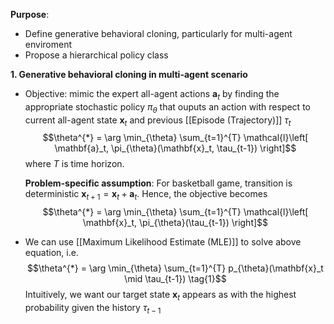 **Purpose**:
- Define generative behavioral cloning, particularly for multi-agent enviroment
- Propose a hierarchical policy class

**1. Generative behavioral cloning in multi-agent scenario**
- Objective: mimic the expert all-agent actions $\mathbf{a}_t$ by finding the appropriate stochastic policy  $\pi_{\theta}$ that ouputs an action with respect to current all-agent state $\mathbf{x}_t$ and previous [[Episode (Trajectory)]] $\tau_t$
	$$\theta^{*} = \arg \min_{\theta} \sum_{t=1}^{T} \mathcal{l}\left[ \mathbf{a}_t, \pi_{\theta}(\mathbf{x}_t, \tau_{t-1}) \right]$$
	where $T$ is time horizon.

	**Problem-specific assumption**: For basketball game, transition is deterministic $\mathbf{x}_{t+1} = \mathbf{x}_t + \mathbf{a}_t$. Hence, the objective becomes
	$$\theta^{*} = \arg \min_{\theta} \sum_{t=1}^{T} \mathcal{l}\left[ \mathbf{x}_t, \pi_{\theta}(\tau_{t-1}) \right]$$
- We can use [[Maximum Likelihood Estimate (MLE)]] to solve above equation, i.e.
	$$\theta^{*} = \arg \min_{\theta} \sum_{t=1}^{T} p_{\theta}(\mathbf{x}_t \mid \tau_{t-1}) \tag{1}$$
	Intuitively, we want our target state $\mathbf{x}_t$ appears as with the highest probability given the history $\tau_{t-1}$

